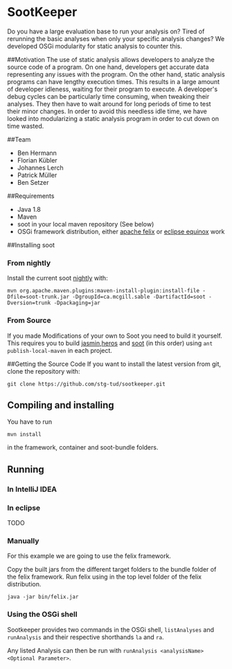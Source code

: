# SootKeeper
Do you have a large evaluation base to run your analysis on? Tired of rerunning the basic analyses when only your specific analysis changes? We developed OSGi modularity for static analysis to counter this.

##Motivation
The use of static analysis allows developers to analyze the source code of a program. On one hand, developers get accurate data representing any issues with the program. On the other hand, static analysis programs can have lengthy execution times. This results in a large amount of developer idleness, waiting for their program to execute. A developer's debug cycles can be particularly time consuming, when tweaking their analyses. They then have to wait around for long periods of time to test their minor changes. In order to avoid this needless idle time, we have looked into modularizing a static analysis program in order to cut down on time wasted.

##Team
* Ben Hermann
* Florian Kübler
* Johannes Lerch
* Patrick Müller
* Ben Setzer

##Requirements
* Java 1.8
* Maven
* soot in your local maven repository (See below)
* OSGi framework distribution, either [apache felix](https://felix.apache.org/downloads.cgi) or [eclipse equinox](http://download.eclipse.org/equinox/) work

##Installing soot
### From nightly
Install the current soot [nightly](https://github.com/Sable/soot#how-do-i-obtain-the-nightly-builds) with:

    mvn org.apache.maven.plugins:maven-install-plugin:install-file -Dfile=soot-trunk.jar -DgroupId=ca.mcgill.sable -DartifactId=soot -Dversion=trunk -Dpackaging=jar


### From Source 
If you made Modifications of your own to Soot you need to build it yourself. 
This requires you to build [jasmin](https://github.com/Sable/jasmin),[heros](https://github.com/Sable/heros) and [soot](https://github.com/Sable/soot) (in this order) using 
`ant publish-local-maven` in each project.

##Getting the Source Code
If you want to install the latest version from git, clone the repository with:

    git clone https://github.com/stg-tud/sootkeeper.git

## Compiling and installing
You have to run

    mvn install    
in the framework, container and soot-bundle folders.

## Running 
### In IntelliJ IDEA

### In eclipse
TODO

### Manually
For this example we are going to use the felix framework.
 
Copy the built jars from the different target folders to the bundle folder of the felix framework.
Run felix using in the top level folder of the felix distribution.
   
    java -jar bin/felix.jar
    
### Using the OSGi shell

Sootkeeper provides two commands in the OSGi shell, `listAnalyses` and `runAnalysis` and their respective shorthands `la` and `ra`.

Any listed Analysis can then be run with `runAnalysis <analysisName> <Optional Parameter>`.
